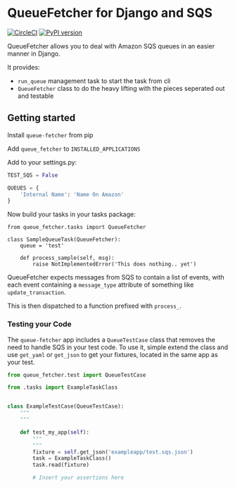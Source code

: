 # QueueFetcher for Django and SQS

[![CircleCI](https://circleci.com/gh/mypebble/django-queue-fetcher.svg?style=svg)](https://circleci.com/gh/mypebble/django-queue-fetcher)
[![PyPI version](https://badge.fury.io/py/queue-fetcher.svg)](https://badge.fury.io/py/queue-fetcher)

QueueFetcher allows you to deal with Amazon SQS queues
in an easier manner in Django.

It provides:

* `run_queue` management task to start the task from cli
* `QueueFetcher` class to do the heavy lifting with the pieces
  seperated out and testable

## Getting started

Install `queue-fetcher` from pip

Add `queue_fetcher` to `INSTALLED_APPLICATIONS`

Add to your settings.py:

```python
TEST_SQS = False

QUEUES = {
    'Internal Name': 'Name On Amazon'
}
```

Now build your tasks in your tasks package:

```
from queue_fetcher.tasks import QueueFetcher

class SampleQueueTask(QueueFetcher):
    queue = 'test'

    def process_sample(self, msg):
        raise NotImplementedError('This does nothing.. yet')
```

QueueFetcher expects messages from SQS to contain
a list of events, with each event containing a `message_type`
attribute of something like `update_transaction`.

This is then dispatched to a function prefixed with `process_`.

### Testing your Code

The `queue-fetcher` app includes a `QueueTestCase` class that removes the need
to handle SQS in your test code. To use it, simple extend the class and use
`get_yaml` or `get_json` to get your fixtures, located in the same app as your
test.

```python
from queue_fetcher.test import QueueTestCase

from .tasks import ExampleTaskClass


class ExampleTestCase(QueueTestCase):
    """
    """

    def test_my_app(self):
        """
        """
        fixture = self.get_json('exampleapp/test.sqs.json')
        task = ExampleTaskClass()
        task.read(fixture)

        # Insert your assertions here
```
